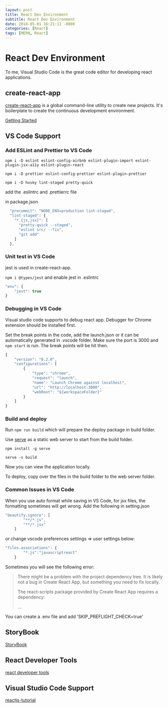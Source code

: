```yaml
---
layout: post
title: React Dev Environment
subtitle: React Dev Environment
date: 2018-05-01 16:21:11 -0800
categories: [React]
tags: [MERN, React]
---
```


# React Dev Environment

To me, Visual Studio Code is the great code editor for developing react applications.

## create-react-app

[create-react-app](https://github.com/facebook/create-react-app) is a global command-line utility to create new projects. It's boilerplate to create the continuous development environment.

[Getting Started](https://facebook.github.io/create-react-app/docs/getting-started)

## VS Code Support

### Add ESLint and Prettier to VS Code

`npm i -D eslint eslint-config-airbnb eslint-plugin-import eslint-plugin-jsx-a11y eslint-plugin-react`

`npm i -D prettier eslint-config-prettier eslint-plugin-prettier`

`npm i -D husky lint-staged pretty-quick`

add the .eslintrc and .prettierrc file

in package.json

```js
  "precommit": "NODE_ENV=production lint-staged",
  "lint-staged": {
    "*.{js,jsx}": [
      "pretty-quick --staged",
      "eslint src/ --fix",
      "git add"
    ]
  },
```

### Unit test in VS Code

jest is used in create-react-app.

`npm i @types/jest` and enable jest in .eslintrc

```js
"env": {
    "jest": true
}
```

### Debugging in VS Code

Visual studio code supports to debug react app. Debugger for Chrome extension should be installed first.

Set the break points in the code, add the launch.json or it can be automatically generated in .vscode folder. Make sure the port is 3000 and `npm start` is run. The break points will be hit then.

```js
{
    "version": "0.2.0",
    "configurations": [
        {
            "type": "chrome",
            "request": "launch",
            "name": "Launch Chrome against localhost",
            "url": "http://localhost:3000",
            "webRoot": "${workspaceFolder}"
        }
    ]
}
```

### Build and deploy

Run `npm run build` which will prepare the deploy package in build folder.

Use [serve](https://www.npmjs.com/package/serve) as a static web server to start from the build folder.

`npm install -g serve`

`serve -s build`

Now you can view the application locally.

To deploy, copy over the files in the build folder to the web server folder.

### Common Issues in VS Code

When you use auto format while saving in VS Code, for jsx files, the formatting sometimes will get wrong. Add the following in setting.json

```js
"beautify.ignore": [
        "**/*.js",
        "**/*.jsx"
    ]
```

or change vscode preferences settings => user settings below:

```js
"files.associations": {
        "*.js":"javascriptreact"
    }
```

Sometimes you will see the following error:

> There might be a problem with the project dependency tree.
> It is likely not a bug in Create React App, but something you need to fix locally.
>
> The react-scripts package provided by Create React App requires a dependency:
>
> ...

You can create a .env file and add 'SKIP_PREFLIGHT_CHECK=true'

## StoryBook

[StoryBook](https://storybook.js.org/basics/introduction/)

## React Developer Tools

[react developer tools](https://chrome.google.com/webstore/detail/react-developer-tools/fmkadmapgofadopljbjfkapdkoienihi?hl=en)

## Visual Studio Code Support

[reactjs-tutorial](https://code.visualstudio.com/docs/nodejs/reactjs-tutorial)

